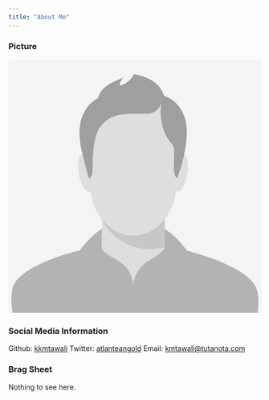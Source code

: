 ```yaml
---
title: "About Me"
---
```


### Picture

![](male-placeholder-image.jpeg)

### Social Media Information

Github: [kkmtawali](https://github.com/kkmtawali/)
Twitter: [atlanteangold](https://twitter.com/atlanteangold/)
Email: [kmtawali@tutanota.com](kmtawalu@tutanota.com)

### Brag Sheet

Nothing to see here.
